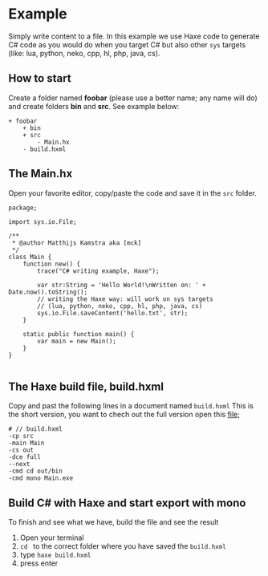 # Example

Simply write content to a file.
In this example we use Haxe code to generate C# code as you would do when you target C# but also other `sys` targets (like: lua, python, neko, cpp, hl, php, java, cs).


## How to start

Create a folder named **foobar** (please use a better name; any name will do) and create folders **bin** and **src**.
See example below:

```
+ foobar
	+ bin
	+ src
		- Main.hx
	- build.hxml
```


## The Main.hx

Open your favorite editor, copy/paste the code and save it in the `src` folder.

```
package;

import sys.io.File;

/**
 * @author Matthijs Kamstra aka [mck]
 */
class Main {
	function new() {
		trace("C# writing example, Haxe");

		var str:String = 'Hello World!\nWritten on: ' + Date.now().toString();
		// writing the Haxe way: will work on sys targets
		// (lua, python, neko, cpp, hl, php, java, cs)
		sys.io.File.saveContent('hello.txt', str);
	}

	static public function main() {
		var main = new Main();
	}
}


```


## The Haxe build file, build.hxml

Copy and past the following lines in a document named `build.hxml`
This is the short version, you want to chech out the full version open this [file](/code/build.hxml);

```
# // build.hxml
-cp src
-main Main
-cs out
-dce full
--next
-cmd cd out/bin
-cmd mono Main.exe
```



## Build C# with Haxe and start export with mono

To finish and see what we have, build the file and see the result

1. Open your terminal
2. `cd ` to the correct folder where you have saved the `build.hxml`
3. type `haxe build.hxml`
4. press enter



